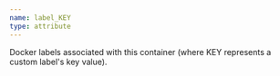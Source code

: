 ```yaml
---
name: label_KEY
type: attribute
---
```


Docker labels associated with this container (where KEY represents a custom label's key value).